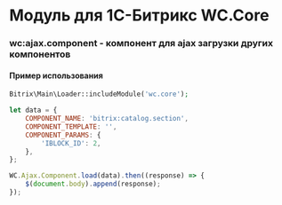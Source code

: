 # Модуль для 1С-Битрикс WC.Core

### wc:ajax.component - компонент для ajax загрузки других компонентов
#### Пример использования
```php
Bitrix\Main\Loader::includeModule('wc.core');
```

```js
let data = {
    COMPONENT_NAME: 'bitrix:catalog.section',
    COMPONENT_TEMPLATE: '',
    COMPONENT_PARAMS: {
        'IBLOCK_ID': 2,
    },
};

WC.Ajax.Component.load(data).then((response) => {
    $(document.body).append(response);
});

```
